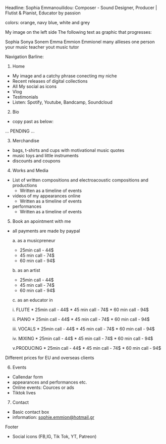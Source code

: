 Headline: Sophia Emmanouilidou: Composer - Sound Designer, Producer | Flutist & Pianist, Educator by passion

colors: orange, navy blue, white and grey 

My image on the left side 
The following text as graphic that progresses:

Sophia
Sonya
Sonem
Emma
Emmion
Emmionel
many allieses one person
your music teacher
yout music tutor 
 
Navigation Barline:
1. Home

 * My image and a catchy phrase conecting my niche
 * Recent releases of digital collections
 * All My social as icons
 * Vlog
 * Testimonials
 * Listen: Spotify, Youtube, Bandcamp, Soundcloud
   
2. Bio

 * copy past as below:

...
PENDING
...

3. Merchandise

 * bags, t-shirts and cups with motivational music quotes
 * music toys and little instruments
 * discounts and coupons 

4. Works and Media

 * List of written compositions and electroacoustic compositions and productions 
   * Written as a timeline of events
 * videos of my appearances online
   * Written as a timeline of events
 * performances 
   * Written as a timeline of events
  
5. Book an apointment with me

* all payments are made by paypal

   a. as a musicpreneur
    * 25min call - 44$
    * 45 min call - 74$
    * 60 min call - 94$
  
   b. as an artist
    * 25min call - 44$
    * 45 min call - 74$
    * 60 min call - 94$
   
   c. as an educator in
     
    i. FLUTE
       * 25min call - 44$
       * 45 min call - 74$
       * 60 min call - 94$
   
    ii. PIANO
       * 25min call - 44$
       * 45 min call - 74$
       * 60 min call - 94$
      
    iii. VOCALS
       * 25min call - 44$
       * 45 min call - 74$
       * 60 min call - 94$

    iv. MIXING
       * 25min call - 44$
       * 45 min call - 74$
       * 60 min call - 94$

    v.PRODUCING
       * 25min call - 44$
       * 45 min call - 74$
       * 60 min call - 94$

 Different prices for EU and overseas clients

6. Events

 * Callendar form
 * appearances and performances etc.
 * Online events: Cources or ads 
 * Tiktok lives
   
   
7. Contact

 * Basic contact box
 * information: sophie.emmion@hotmail.gr
 
Footer
 * Social icons (FB,IG, Tik Tok, YT, Patreon)

